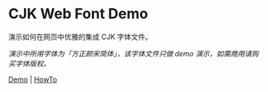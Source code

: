 CJK Web Font Demo
=================

演示如何在网页中优雅的集成 CJK 字体文件。

*演示中所用字体为「方正颜宋简体」，该字体文件只做 demo 演示，如需商用请购买字体版权。*

[Demo](https://laozhu.github.io/cjk-webfont-demo/) | [HowTo](https://laozhu.me/post/cjk-webfont-usage/)
